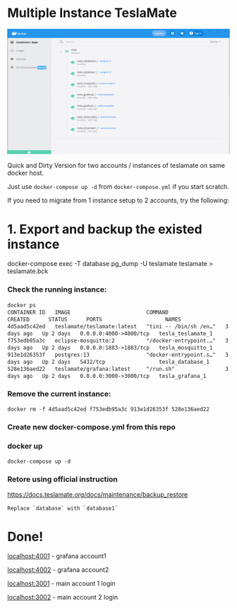 # Multiple Instance TeslaMate

![Test Image 1](dashboard.png)

Quick and Dirty Version for two accounts / instances of teslamate on same docker host.

Just use `docker-compose up -d` from `docker-compose.yml` if you start scratch.

If you need to migrate from 1 instance setup to 2 accounts, try the following:

# 1. Export and backup the existed instance

docker-compose exec -T database pg_dump -U teslamate teslamate > teslamate.bck

### Check the running instance:
```
docker ps
CONTAINER ID   IMAGE                        COMMAND                  CREATED      STATUS      PORTS                    NAMES
4d5aad5c42ed   teslamate/teslamate:latest   "tini -- /bin/sh /en…"   3 days ago   Up 2 days   0.0.0.0:4000->4000/tcp   tesla_teslamate_1
f753edb95a3c   eclipse-mosquitto:2          "/docker-entrypoint.…"   3 days ago   Up 2 days   0.0.0.0:1883->1883/tcp   tesla_mosquitto_1
913e1d26353f   postgres:13                  "docker-entrypoint.s…"   3 days ago   Up 2 days   5432/tcp                 tesla_database_1
528e136aed22   teslamate/grafana:latest     "/run.sh"                3 days ago   Up 2 days   0.0.0.0:3000->3000/tcp   tesla_grafana_1
```
### Remove the current instance:
```
docker rm -f 4d5aad5c42ed f753edb95a3c 913e1d26353f 528e136aed22
```
### Create new docker-compose.yml from this repo

### docker up
```
docker-compose up -d
```
### Retore using official instruction
https://docs.teslamate.org/docs/maintenance/backup_restore
```
Replace `database` with `database1`
```
# Done!
[localhost:4001](http://localhost:4001) - grafana account1

[localhost:4002](http://localhost:4002) - grafana account2

[localhost:3001](http://localhost:3001) - main account 1 login

[localhost:3002](http://localhost:3002) - main account 2 login
